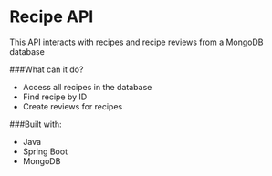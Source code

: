 # Recipe API
This API interacts with recipes and recipe reviews from a MongoDB database

###What can it do?
<ul>
  <li>Access all recipes in the database</li>
  <li>Find recipe by ID</li>
  <li>Create reviews for recipes</li>
</ul>

###Built with:
<ul>
  <li>Java</li>
  <li>Spring Boot</li>
  <li>MongoDB</li>
</ul>

